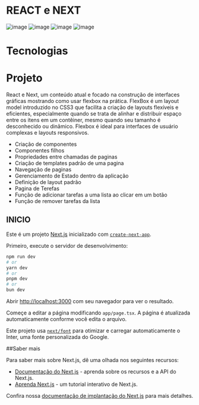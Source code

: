 # REACT e NEXT

![image](https://github.com/user-attachments/assets/1c6ce717-730a-4089-93a1-beb47cec8067)
![image](https://github.com/user-attachments/assets/6d1bf30b-c56f-4898-940b-c4e864004e18)
![image](https://github.com/user-attachments/assets/5979b031-928d-41c1-b600-8f26d7dc0272)
![image](https://github.com/user-attachments/assets/5130b67b-fe64-4a4f-9d9e-146bd559bfa3)

# Tecnologias

# Projeto

React e Next, um conteúdo atual e focado na construção de interfaces gráficas mostrando como usar flexbox na prática.
FlexBox é um layout model introduzido no CSS3 que facilita a criação de layouts flexíveis e eficientes, especialmente quando se trata de alinhar e distribuir espaço entre os itens em um contêiner, mesmo quando seu tamanho é desconhecido ou dinâmico. Flexbox é ideal para interfaces de usuário complexas e layouts responsivos.

- Criação de componentes
- Componentes filhos
- Propriedades entre chamadas de paginas 
- Criação de templates padrão de uma pagina
- Navegação de paginas
- Gerenciamento de Estado dentro da aplicação
- Definição de layout padrão
- Pagina de Terefas
- Função de adicionar tarefas a uma lista ao clicar em um botão
- Função de remover tarefas da lista

## INICIO

Este é um projeto [Next.js](https://nextjs.org/) inicializado com [`create-next-app`](https://github.com/vercel/next.js/tree/canary/packages/create-next-app).

Primeiro, execute o servidor de desenvolvimento:

```bash
npm run dev
# or
yarn dev
# or
pnpm dev
# or
bun dev
```
Abrir [http://localhost:3000](http://localhost:3000) com seu navegador para ver o resultado.

Começe a editar a página modificando `app/page.tsx`. A página é atualizada automaticamente conforme você edita o arquivo.

Este projeto usa [`next/font`](https://nextjs.org/docs/basic-features/font-optimization) para otimizar e carregar automaticamente o Inter, uma fonte personalizada do Google.

##Saber mais 

Para saber mais sobre Next.js, dê uma olhada nos seguintes recursos: 

- [Documentação do Next.js](https://nextjs.org/docs) - aprenda sobre os recursos e a API do Next.js.
- [Aprenda Next.js](https://nextjs.org/learn) - um tutorial interativo de Next.js.

Confira nossa [documentação de implantação do Next.js](https://nextjs.org/docs/deployment) para mais detalhes.
